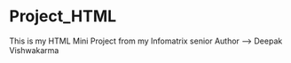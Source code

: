 # Project_HTML
This is my HTML Mini Project from my Infomatrix senior
Author --> Deepak Vishwakarma 
